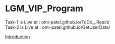 # LGM_VIP_Program

Task-1 is Live at : omi-patel.github.io/ToDo__React/
<br />
Task-2 is Live at : omi-patel.github.io/GetUserData/

<a href="omi-patel.github.io/GetUserData/" target="_blank">Introduction</a>
